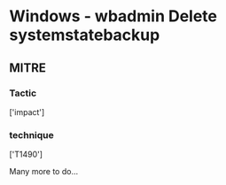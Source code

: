 # Windows - wbadmin Delete systemstatebackup

## MITRE

### Tactic
['impact']

### technique
['T1490']

Many more to do...

